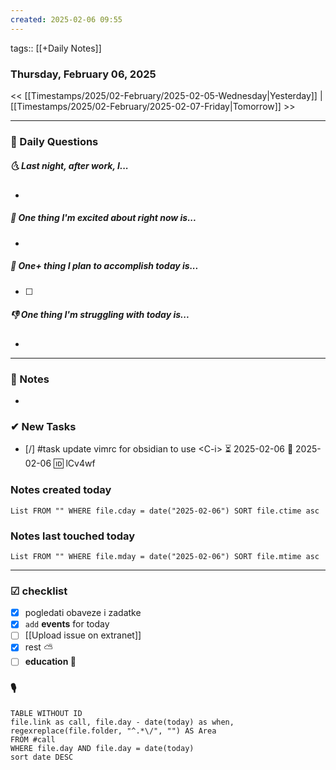 ```yaml
---
created: 2025-02-06 09:55
---
```

tags:: [[+Daily Notes]]

### Thursday, February 06, 2025

<< [[Timestamps/2025/02-February/2025-02-05-Wednesday|Yesterday]] | [[Timestamps/2025/02-February/2025-02-07-Friday|Tomorrow]] >>

---
### 📅 Daily Questions
##### 🌜 **Last night, after work, I...**
- 

##### 🙌 **One thing I'm excited about right now is...**
- 

##### 🚀 **One+ thing I plan to accomplish today is...**
- [ ] 

##### 👎 **One thing I'm struggling with today is...**
- 

---
### 📝 Notes
- 
### ✔ New Tasks
- [/] #task update vimrc for obsidian to use \<C-i\> ⏳ 2025-02-06 📅 2025-02-06 🆔 lCv4wf
 
### Notes created today

```dataview
List FROM "" WHERE file.cday = date("2025-02-06") SORT file.ctime asc
```
### Notes last touched today

```dataview
List FROM "" WHERE file.mday = date("2025-02-06") SORT file.mtime asc
`````
---
### ☑ checklist
- [x] pogledati  obaveze i zadatke
- [x] `add` **events** for today
- [ ] [[Upload issue on extranet]]
- [x] rest ⛅ 
- [ ] **education 🎒**

### 🎙
```dataview
TABLE WITHOUT ID
file.link as call, file.day - date(today) as when, regexreplace(file.folder, "^.*\/", "") AS Area
FROM #call
WHERE file.day AND file.day = date(today)
sort date DESC
```
